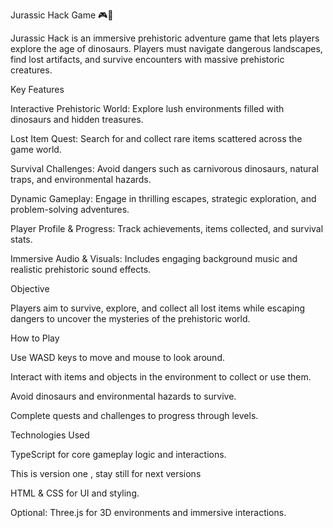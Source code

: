 Jurassic Hack Game 🎮🦖

Jurassic Hack is an immersive prehistoric adventure game that lets players explore the age of dinosaurs. Players must navigate dangerous landscapes, find lost artifacts, and survive encounters with massive prehistoric creatures.

Key Features

Interactive Prehistoric World: Explore lush environments filled with dinosaurs and hidden treasures.

Lost Item Quest: Search for and collect rare items scattered across the game world.

Survival Challenges: Avoid dangers such as carnivorous dinosaurs, natural traps, and environmental hazards.

Dynamic Gameplay: Engage in thrilling escapes, strategic exploration, and problem-solving adventures.

Player Profile & Progress: Track achievements, items collected, and survival stats.

Immersive Audio & Visuals: Includes engaging background music and realistic prehistoric sound effects.

Objective

Players aim to survive, explore, and collect all lost items while escaping dangers to uncover the mysteries of the prehistoric world.

How to Play

Use WASD keys to move and mouse to look around.

Interact with items and objects in the environment to collect or use them.

Avoid dinosaurs and environmental hazards to survive.

Complete quests and challenges to progress through levels.

Technologies Used

TypeScript for core gameplay logic and interactions.


 This is version one , stay still for next versions

HTML & CSS for UI and styling.

Optional: Three.js for 3D environments and immersive interactions.
